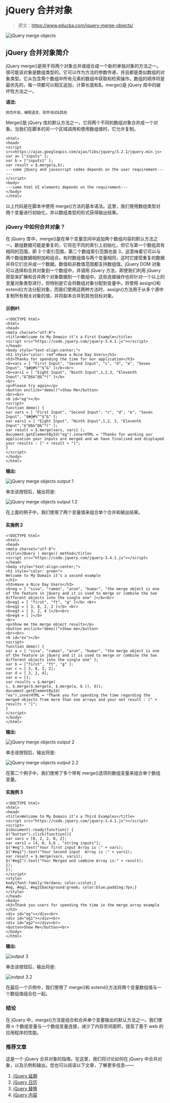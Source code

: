 # jQuery 合并对象

> 原文：<https://www.educba.com/jquery-merge-objects/>

![jQuery merge objects](img/23ab8919387c295f57089578fcbb8579.png)



## jQuery 合并对象简介

jQuery merge()是用于将两个对象合并或组合成一个新的单独对象的方法之一。很可能该对象是数组类型的。它可以作为方法的参数传递，并且都是类似数组的对象类型。它从包含两个数组中所有元素的数组中获取和检索操作。数组的顺序将是最优先的，每一项都可以相互追加，计算长度和$。merge()是 jQuery 库中的破坏性方法之一。

**语法:**

<small>网页开发、编程语言、软件测试&其他</small>

Merge()是 jQuery 库的默认方法之一，它将两个不同的数组对象合并成一个对象。当我们在脚本的另一个区域调用和使用数组值时，它允许复制。

```
<html>
<head>
<script src=https://ajax.googleapis.com/ajax/libs/jquery/3.2.1/jquery.min.js>
var a= ["inputs" ];
var b = ["inputs1" ];
var result = $.merge(a,b);
---some jQuery and javascript codes depends on the user requirement------
</script>
<body>
---some html UI elements depends on the requirement---
</body>
</html>
```

以上代码是在脚本中使用 merge()方法的基本语法。这里，我们使用数组类型对两个变量进行初始化，并以数组类型的形式获得输出结果。

### jQuery 中如何合并对象？

在 jQuery 库中，merge()是在单个变量空间中追加两个数组内容的默认方法之一。数组数据可能是重复的，它将在不同的索引上初始化，但它与第一个数组具有相同的范围，即 3 个索引范围，第二个数组索引范围也是 3，这意味着它可以与两个数组数据相附加和组合。有时数组值与两个变量相同，这时它接受重复的数据并将它们合并成一个数据。数值和非数值范围都支持数组值。jQuery DOM 对象可以选择和合并对象到一个数组中，并调用 jQuery 方法，即使我们利用 jQuery 原型来扩展和合并两个对象数据到一个数组中。这些连接操作也将针对一个以上的变量对象类型进行，但特别是它会将数组对象分配到变量中。将使用 assign()和 extend()方法分配对象，而我们使用这两种方法时，assign()方法用于从多个源中复制所有相关对象的值，并将副本合并到其他目标对象。

#### 示例#1

```
<!DOCTYPE html>
<html>
<head>
<meta charset="utf-8">
<title>Welcome to My Domain it’s a First Example</title>
<script src="https://code.jquery.com/jquery-3.4.1.js"></script>
</head>
<body style="text-align:center;">
<h1 style="color: red">Have a Nice Day Users</h1>
<h3>Thanks for spending the time for our application</h3>
<b>vars = [ "First Input", "Second Input", "c", "d", "e", "Seven Input", "$#@#%^^$^&" ]</b><br>
<b>vars1 = [ "Eight Input", "Ninth Input",1,2,3, "Eleventh Input","&^@$&^@&^*(" ]</b>
<br>
<p>Please try again</p>
<button onclick="demo()">Show Me</button>
<br><br>
<b id="eg"></b>
<script>
function demo() {
var vars = [ "First Input", "Second Input", "c", "d", "e", "Seven Input", "$#@#%^^$^&" ];
var vars1 = [ "Eight Input", "Ninth Input",1,2, 3, "Eleventh Input","&^@$&^@&^*(" ];
var result = $.merge(vars, vars1 );
document.getElementById("eg").innerHTML = "Thanks for working our application your inputs are merged and we have finalised and displayed your results : [" + result + "]";
}
</script>
</body>
</html>
```

**输出:**

![jQuery merge objects output 1](img/4c1c7f3660c4d0e1361c3ee3ad34dbba.png)



单击该按钮后，输出将是:

![jQuery merge objects output 1.2](img/c542bf2bf0d76cf3ebca69a31c9629cd.png)



在上面的例子中，我们使用了两个变量值来组合单个合并和输出结果。

#### 实施例 2

```
<!DOCTYPE html>
<html>
<head>
<meta charset="utf-8">
<title>JQuery | merge() method</title>
<script src="https://code.jquery.com/jquery-3.4.1.js"></script>
</head>
<body style="text-align:center;">
<h1 style="color: green">
Welcome to My Domain it’s a second example
</h1>
<h3>Have a Nice Day Users</h3>
<b>eg = [ "siva", "raman", "arun", "kumar", "the merge object is one of the feature in jQuery and it is used to merge or combine the two different objects into the single one" ]</b><br>
<b>eg1 = [ "first", "ft", "g" ]</b> <br>
<b>eg2 = [ 3, 8, 2, 2 ]</b> <br>
<b>eg3 = [ 3, 2, 4 ]</b><br>
<b>eg4 = [ ]</b>
<br>
<p>Show me the merge object results</p>
<button onclick="demo()">Show me</button>
<br><br>
<b id="ex"></b>
<script>
function demo() {
var a = [ "siva", "raman", "arun", "kumar", "the merge object is one of the feature in jQuery and it is used to merge or combine the two different objects into the single one" ];
var b = ["first", "ft", "g" ];
var c = [ 3, 8, 2, 2];
var d = [ 3, 2, 4];
var e = [];
var results = $.merge(
c, $.merge($.merge(e, $.merge(a, b )), d));
document.getElementById(
"ex").innerHTML = "Thank you for spending the time regarding the merged objects from more than one arrays and your net result : [" + results + "]";
}
</script>
</body>
</html>
```

**输出:**

![jQuery merge objects output 2](img/17389bf66d8a138d0ff52c506e3a750a.png)



单击该按钮后，输出将是:

![jQuery merge objects output 2.2](img/af72b9ce106d6143f064439a48fb9a54.png)



在第二个例子中，我们使用了多个带有 merge()选项的数组变量来组合单个数组变量。

#### 实施例 3

```
<!DOCTYPE html>
<html>
<head>
<title>Welcome to My Domain it’s a Third Examples</title>
<script src="https://code.jquery.com/jquery-3.4.1.js"></script>
<script>
$(document).ready(function() {
$("button").click(function(){
var vars = [8, 2, 2, 0, 2];
var vars1 = [4, 0, 5,6 , "string inputs"];
$("#eg").text("Your first input Array is :" + vars);
$("#eg1").text("Your Second input  Array is :" + vars1);
var result = $.merge(vars, vars1);
$("#eg2").text("Your Merged and combine Array is:" + result);
});
});
</script>
<style>
body{font-family:Verdana; color:violet;}
#eg, #eg1, #eg2{background:greeb; color:blue;padding:7px;}
</style>
</head>
<body>
<h3>Thank you users for spending the time in the merge array example </h3>
<div id="eg"></div><br>
<div id="eg1"></div><br>
<div id="eg2"></div><br>
<button>Show Me</button><br>
</body>
</html>
```

**输出:**

![output 3](img/bf140096d0a2e2b5105bac7d38aaf2c8.png)



单击该按钮后，输出将是:

![output 3.2](img/1d7b445207ecf1a2be7a84d03086a243.png)



在最后一个示例中，我们使用了 merge()和 extend()方法将两个变量数组值与一个数组值组合在一起。

### 结论

在 jQuery 中，merge()方法是组合和合并单个变量输出的默认方法之一。我们使用 n 个数组变量与一个数组变量连接，减少了内存空间面积，提高了基于 web 的应用程序的性能。

### 推荐文章

这是一个 jQuery 合并对象的指南。在这里，我们将讨论如何在 jQuery 中合并对象，以及示例和输出。您也可以阅读以下文章，了解更多信息——

1.  [jQuery 延期](https://www.educba.com/jquery-deferred/)
2.  [jQuery 日历](https://www.educba.com/jquery-calendar/)
3.  [jQuery 替换](https://www.educba.com/jquery-replace/)
4.  [jQuery 内容](https://www.educba.com/jquery-contents/)





